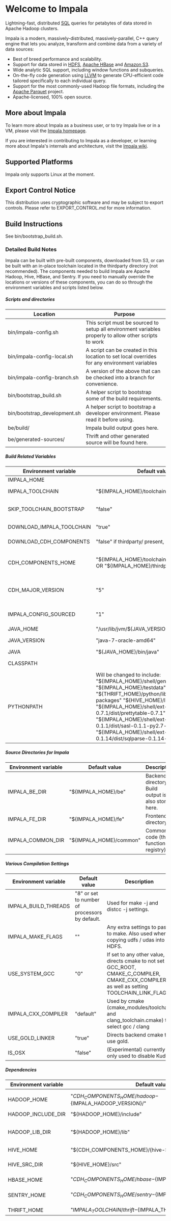 # Welcome to Impala

Lightning-fast, distributed [SQL](http://en.wikipedia.org/wiki/SQL) queries for petabytes
of data stored in Apache Hadoop clusters.

Impala is a modern, massively-distributed, massively-parallel, C++ query engine that lets
you analyze, transform and combine data from a variety of data sources:

* Best of breed performance and scalability.
* Support for data stored in [HDFS](https://hadoop.apache.org/),
  [Apache HBase](http://hbase.apache.org/) and [Amazon S3](http://aws.amazon.com/s3/).
* Wide analytic SQL support, including window functions and subqueries.
* On-the-fly code generation using [LLVM](http://llvm.org/) to generate CPU-efficient
  code tailored specifically to each individual query.
* Support for the most commonly-used Hadoop file formats, including the
  [Apache Parquet](https://parquet.apache.org/) project.
* Apache-licensed, 100% open source.

## More about Impala

To learn more about Impala as a business user, or to try Impala live or in a VM, please
visit the [Impala homepage](https://impala.apache.org).

If you are interested in contributing to Impala as a developer, or learning more about
Impala's internals and architecture, visit the
[Impala wiki](https://cwiki.apache.org/confluence/display/IMPALA/Impala+Home).

## Supported Platforms

Impala only supports Linux at the moment.

## Export Control Notice

This distribution uses cryptographic software and may be subject to export controls.
Please refer to EXPORT\_CONTROL.md for more information.

## Build Instructions

See bin/bootstrap_build.sh.

### Detailed Build Notes

Impala can be built with pre-built components, downloaded from S3, or can be
built with an in-place toolchain located in the thirdparty directory (not recommended).
The components needed to build Impala are Apache Hadoop, Hive, HBase, and Sentry.
If you need to manually override the locations or versions of these components, you
can do so through the environment variables and scripts listed below.

##### Scripts and directories

| Location                     | Purpose |
|------------------------------|---------|
| bin/impala-config.sh         | This script must be sourced to setup all environment variables properly to allow other scripts to work |
| bin/impala-config-local.sh   | A script can be created in this location to set local overrides for any environment variables |
| bin/impala-config-branch.sh  | A version of the above that can be checked into a branch for convenience. |
| bin/bootstrap_build.sh       | A helper script to bootstrap some of the build requirements. |
| bin/bootstrap_development.sh | A helper script to bootstrap a developer environment.  Please read it before using. |
| be/build/ | Impala build output goes here. |
| be/generated-sources/ | Thrift and other generated source will be found here. |

##### Build Related Variables

| Environment variable | Default value | Description |
|----------------------|---------------|-------------|
| IMPALA_HOME          |               | Top level Impala directory |
| IMPALA_TOOLCHAIN     | "${IMPALA_HOME}/toolchain" | Native toolchain directory (for compilers, libraries, etc.) |
| SKIP_TOOLCHAIN_BOOTSTRAP | "false" | Skips downloading the toolchain any python dependencies if "true" |
| DOWNLOAD_IMPALA_TOOLCHAIN | "true" | Try to download prebuilt toolchain binaries if "true" |
| DOWNLOAD_CDH_COMPONENTS | "false" if thirdparty/ present, "true" otherwise | Try to download prebuilt CDH components if "true" |
| CDH_COMPONENTS_HOME | "${IMPALA_HOME}/toolchain/cdh_components" OR "${IMPALA_HOME}/thirdparty" (if detected) | If a thirdparty directory is present, components found here will override anything in IMPALA_TOOLCHAIN. |
| CDH_MAJOR_VERSION | "5" | Identifier used to uniqueify paths for potentially incompatible component builds. |
| IMPALA_CONFIG_SOURCED | "1" |  Set by ${IMPALA_HOME}/bin/impala-config.sh (internal use) |
| JAVA_HOME | "/usr/lib/jvm/${JAVA_VERSION}" | Used to locate Java |
| JAVA_VERSION | "java-7-oracle-amd64" | Can override to set a local Java version. |
| JAVA | "${JAVA_HOME}/bin/java" | Java binary location. |
| CLASSPATH | | See bin/set-classpath.sh for details. |
| PYTHONPATH |  Will be changed to include: "${IMPALA_HOME}/shell/gen-py" "${IMPALA_HOME}/testdata" "${THRIFT_HOME}/python/lib/python2.7/site-packages" "${HIVE_HOME}/lib/py" "${IMPALA_HOME}/shell/ext-py/prettytable-0.7.1/dist/prettytable-0.7.1" "${IMPALA_HOME}/shell/ext-py/sasl-0.1.1/dist/sasl-0.1.1-py2.7-linux-x "${IMPALA_HOME}/shell/ext-py/sqlparse-0.1.14/dist/sqlparse-0.1.14-py2 |

##### Source Directories for Impala

| Environment variable | Default value | Description |
|----------------------|---------------|-------------|
| IMPALA_BE_DIR        |  "${IMPALA_HOME}/be" | Backend directory.  Build output is also stored here. |
| IMPALA_FE_DIR        |  "${IMPALA_HOME}/fe" | Frontend directory |
| IMPALA_COMMON_DIR    |  "${IMPALA_HOME}/common" | Common code (thrift, function registry) |

##### Various Compilation Settings

| Environment variable | Default value | Description |
|----------------------|---------------|-------------|
| IMPALA_BUILD_THREADS | "8" or set to number of processors by default. | Used for make -j and distcc -j settings. |
| IMPALA_MAKE_FLAGS    | "" | Any extra settings to pass to make.  Also used when copying udfs / udas into HDFS. |
| USE_SYSTEM_GCC       | "0" | If set to any other value, directs cmake to not set GCC_ROOT, CMAKE_C_COMPILER, CMAKE_CXX_COMPILER, as well as setting TOOLCHAIN_LINK_FLAGS |
| IMPALA_CXX_COMPILER  | "default" | Used by cmake (cmake_modules/toolchain and clang_toolchain.cmake) to select gcc / clang |
| USE_GOLD_LINKER      | "true" | Directs backend cmake to use gold. |
| IS_OSX               | "false" | (Experimental) currently only used to disable Kudu. |

##### Dependencies
| Environment variable | Default value | Description |
|----------------------|---------------|-------------|
| HADOOP_HOME          | "${CDH_COMPONENTS_HOME}/hadoop-${IMPALA_HADOOP_VERSION}/" | Used to locate Hadoop |
| HADOOP_INCLUDE_DIR   | "${HADOOP_HOME}/include" | For 'hdfs.h' |
| HADOOP_LIB_DIR       | "${HADOOP_HOME}/lib" | For 'libhdfs.a' or 'libhdfs.so' |
| HIVE_HOME            | "${CDH_COMPONENTS_HOME}/{hive-${IMPALA_HIVE_VERSION}/" | |
| HIVE_SRC_DIR         | "${HIVE_HOME}/src" | Used to find Hive thrift files. |
| HBASE_HOME           | "${CDH_COMPONENTS_HOME}/hbase-${IMPALA_HBASE_VERSION}/" | |
| SENTRY_HOME          | "${CDH_COMPONENTS_HOME}/sentry-${IMPALA_SENTRY_VERSION}/" | Used to setup test data |
| THRIFT_HOME          | "${IMPALA_TOOLCHAIN}/thrift-${IMPALA_THRIFT_VERSION}" | |
